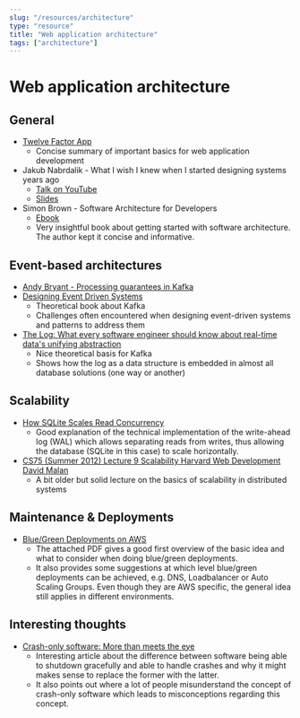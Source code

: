 ```yaml
---
slug: "/resources/architecture"
type: "resource"
title: "Web application architecture"
tags: ["architecture"]
---
```


# Web application architecture

## General

- [Twelve Factor App](https://12factor.net/)
  - Concise summary of important basics for web application development
- Jakub Nabrdalik - What I wish I knew when I started designing systems years ago
  - [Talk on YouTube](https://www.youtube.com/watch?v=1HJJhGHC2A4&feature=youtu.be)
  - [Slides](https://jakubn.gitlab.io/wish-i-knew-architecture/#1)
- Simon Brown - Software Architecture for Developers
  - [Ebook](https://leanpub.com/software-architecture-for-developers)
  - Very insightful book about getting started with software architecture. The author kept it concise and informative.

## Event-based architectures

- [Andy Bryant - Processing guarantees in Kafka](https://medium.com/@andy.bryant/processing-guarantees-in-kafka-12dd2e30be0e)
- [Designing Event Driven Systems](http://www.benstopford.com/2018/04/27/book-designing-event-driven-systems/)
  - Theoretical book about Kafka
  - Challenges often encountered when designing event-driven systems and patterns to address them
- [The Log: What every software engineer should know about real-time data's unifying abstraction](https://engineering.linkedin.com/distributed-systems/log-what-every-software-engineer-should-know-about-real-time-datas-unifying)
  - Nice theoretical basis for Kafka
  - Shows how the log as a data structure is embedded in almost all database solutions (one way or another)

## Scalability

- [How SQLite Scales Read Concurrency](https://fly.io/blog/sqlite-internals-wal/)
  - Good explanation of the technical implementation of the write-ahead log (WAL) which allows separating reads from writes, thus allowing the database (SQLite in this case) to scale horizontally.
- [CS75 (Summer 2012) Lecture 9 Scalability Harvard Web Development David Malan](https://youtu.be/-W9F__D3oY4)
  - A bit older but solid lecture on the basics of scalability in distributed systems

## Maintenance & Deployments

- [Blue/Green Deployments on AWS](https://docs.aws.amazon.com/whitepapers/latest/overview-deployment-options/bluegreen-deployments.html)
  - The attached PDF gives a good first overview of the basic idea and what to consider when doing blue/green deployments.
  - It also provides some suggestions at which level blue/green deployments can be achieved, e.g. DNS, Loadbalancer or Auto Scaling Groups. Even though they are AWS specific, the general idea still applies in different environments.

## Interesting thoughts

- [Crash-only software: More than meets the eye](https://lwn.net/Articles/191059/)
  - Interesting article about the difference between software being able to shutdown gracefully and able to handle crashes and why it might makes sense to replace the former with the latter.
  - It also points out where a lot of people misunderstand the concept of crash-only software which leads to misconceptions regarding this concept.
